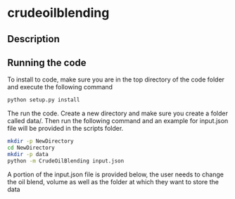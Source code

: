 # crudeoilblending

## Description


## Running the code 
To install to code, make sure you are in the top directory of the code folder and execute the following command 
```bash
python setup.py install
```
The run the code. Create a new directory and make sure you create a folder called data/. Then run the following command and an example for input.json file will be provided in the scripts folder. 
```bash
mkdir -p NewDirectory
cd NewDirectory
mkdir -p data
python -m CrudeOilBlending input.json
```
A portion of the input.json file is provided below, the user needs to change the oil blend, volume as well as the folder at which they want to store the data 